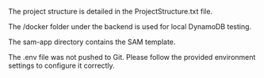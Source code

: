 The project structure is detailed in the ProjectStructure.txt file.

The /docker folder under the backend is used for local DynamoDB testing.

The sam-app directory contains the SAM template.

The .env file was not pushed to Git. Please follow the provided environment settings to configure it correctly.
